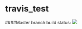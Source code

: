 # travis_test
####Master branch build status: 
![](https://travis-ci.org/acharotariya/travis_test.svg?branch=master)
